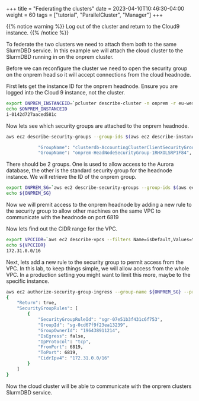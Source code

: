 +++
title = "Federating the clusters"
date = 2023-04-10T10:46:30-04:00
weight = 60
tags = ["tutorial", "ParallelCluster", "Manager"]
+++

{{% notice warning %}} Log out of the cluster and return to the Cloud9 instance. {{% /notice %}}

To federate the two clusters we need to attach them both to the same SlurmDBD service. In this example we will attach the cloud cluster to the SlurmDBD running in on the onprem cluster. 

Before we can reconfigure the cluster we need to open the security group on the onprem head so it will accept connections from the cloud headnode.

First lets get the instance ID for the onprem headnode. Ensure you are logged into the Cloud 9 instance, not the cluster.

```bash
export ONPREM_INSTANCEID=`pcluster describe-cluster -n onprem -r eu-west-1 | jq '.headNode.instanceId' | sed s/\"//g`
echo $ONPREM_INSTANCEID
i-0142d727aaced581c
```

Now lets see which security groups are attached to the onprem headnode.

```bash
aws ec2 describe-security-groups --group-ids $(aws ec2 describe-instances --instance-id $ONPREM_INSTANCEID --query "Reservations[].Instances[].SecurityGroups[].GroupId[]" --output text)  | grep GroupName

            "GroupName": "clusterdb-AccountingClusterClientSecurityGroup-C6X4N2MVV6SA",
            "GroupName": "onprem-HeadNodeSecurityGroup-1RHXOLSRP1F84",
```

There should be 2 groups. One is used to allow access to the Aurora database, the other is the standard security group for the headnode instance. We will retrieve the ID of the onprem group.

```bash
export ONPREM_SG=`aws ec2 describe-security-groups --group-ids $(aws ec2 describe-instances --instance-id $ONPREM_INSTANCEID --query "Reservations[].Instances[].SecurityGroups[].GroupId[]" --output text)  | grep GroupName | grep onprem | awk '{print $2}' | sed s/\"//g | sed s/,//g`
echo ${ONPREM_SG}
```

Now we will premit access to the onprem headnode by adding a new rule to the security group to allow other machines on the same VPC to communicate with the headnode on port 6819

Now lets find out the CIDR range for the VPC.

```bash
export VPCCIDR=`aws ec2 describe-vpcs --filters Name=isDefault,Values=true --query "Vpcs[].CidrBlock" --region ${AWS_REGION} | jq -r '.[0]'`
echo ${VPCCIDR}
172.31.0.0/16
```

Next, lets add a new rule to the security group to permit access from the VPC. In this lab, to keep things simple, we will allow access from the whole VPC. In a production setting you might want to limit this more, maybe to the specific instance.

```bash
aws ec2 authorize-security-group-ingress --group-name ${ONPREM_SG} --protocol tcp --port 6819 --cidr ${VPCCIDR}
{
    "Return": true,
    "SecurityGroupRules": [
        {
            "SecurityGroupRuleId": "sgr-07e51b3f431c6f753",
            "GroupId": "sg-0cd67f9f23ea13239",
            "GroupOwnerId": "196438911214",
            "IsEgress": false,
            "IpProtocol": "tcp",
            "FromPort": 6819,
            "ToPort": 6819,
            "CidrIpv4": "172.31.0.0/16"
        }
    ]
}
```

Now the cloud cluster will be able to communicate with the onprem clusters SlurmDBD service. 
